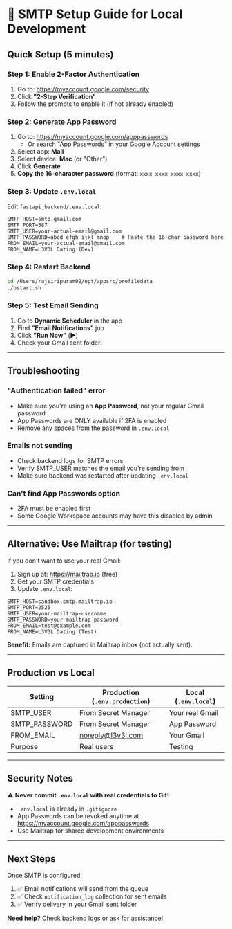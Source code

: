 # 📧 SMTP Setup Guide for Local Development

## Quick Setup (5 minutes)

### Step 1: Enable 2-Factor Authentication
1. Go to: https://myaccount.google.com/security
2. Click **"2-Step Verification"**
3. Follow the prompts to enable it (if not already enabled)

### Step 2: Generate App Password
1. Go to: https://myaccount.google.com/apppasswords
   - Or search "App Passwords" in your Google Account settings
2. Select app: **Mail**
3. Select device: **Mac** (or "Other")
4. Click **Generate**
5. **Copy the 16-character password** (format: `xxxx xxxx xxxx xxxx`)

### Step 3: Update `.env.local`
Edit `fastapi_backend/.env.local`:

```env
SMTP_HOST=smtp.gmail.com
SMTP_PORT=587
SMTP_USER=your-actual-email@gmail.com
SMTP_PASSWORD=abcd efgh ijkl mnop    # Paste the 16-char password here
FROM_EMAIL=your-actual-email@gmail.com
FROM_NAME=L3V3L Dating (Dev)
```

### Step 4: Restart Backend
```bash
cd /Users/rajsiripuram02/opt/appsrc/profiledata
./bstart.sh
```

### Step 5: Test Email Sending
1. Go to **Dynamic Scheduler** in the app
2. Find **"Email Notifications"** job
3. Click **"Run Now"** (▶️)
4. Check your Gmail sent folder!

---

## Troubleshooting

### "Authentication failed" error
- Make sure you're using an **App Password**, not your regular Gmail password
- App Passwords are ONLY available if 2FA is enabled
- Remove any spaces from the password in `.env.local`

### Emails not sending
- Check backend logs for SMTP errors
- Verify SMTP_USER matches the email you're sending from
- Make sure backend was restarted after updating `.env.local`

### Can't find App Passwords option
- 2FA must be enabled first
- Some Google Workspace accounts may have this disabled by admin

---

## Alternative: Use Mailtrap (for testing)

If you don't want to use your real Gmail:

1. Sign up at: https://mailtrap.io (free)
2. Get your SMTP credentials
3. Update `.env.local`:

```env
SMTP_HOST=sandbox.smtp.mailtrap.io
SMTP_PORT=2525
SMTP_USER=your-mailtrap-username
SMTP_PASSWORD=your-mailtrap-password
FROM_EMAIL=test@example.com
FROM_NAME=L3V3L Dating (Test)
```

**Benefit:** Emails are captured in Mailtrap inbox (not actually sent).

---

## Production vs Local

| Setting | Production (`.env.production`) | Local (`.env.local`) |
|---------|-------------------------------|---------------------|
| SMTP_USER | From Secret Manager | Your real Gmail |
| SMTP_PASSWORD | From Secret Manager | App Password |
| FROM_EMAIL | noreply@l3v3l.com | Your Gmail |
| Purpose | Real users | Testing |

---

## Security Notes

⚠️ **Never commit `.env.local` with real credentials to Git!**

- `.env.local` is already in `.gitignore`
- App Passwords can be revoked anytime at https://myaccount.google.com/apppasswords
- Use Mailtrap for shared development environments

---

## Next Steps

Once SMTP is configured:
1. ✅ Email notifications will send from the queue
2. ✅ Check `notification_log` collection for sent emails
3. ✅ Verify delivery in your Gmail sent folder

**Need help?** Check backend logs or ask for assistance!
